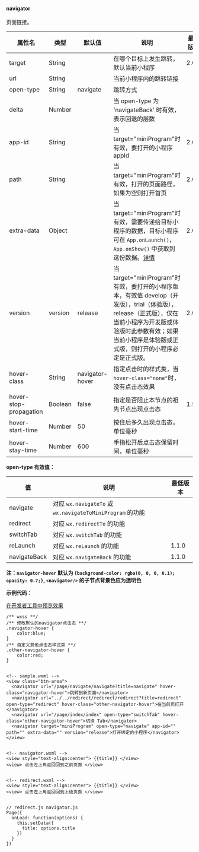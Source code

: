 <!-- https://developers.weixin.qq.com/miniprogram/dev/component/navigator.html -->

#### navigator

页面链接。

  属性名                   |  类型      |  默认值            |  说明                                                                                                                                                                            | 最低版本 
---------------------------|------------|--------------------|----------------------------------------------------------------------------------------------------------------------------------------------------------------------------------|----------
  target                   |  String    |                    |  在哪个目标上发生跳转，默认当前小程序                                                                                                                                            |  2.0.7   
  url                      |  String    |                    |  当前小程序内的跳转链接                                                                                                                                                          |          
  open-type                |  String    |  navigate          |  跳转方式                                                                                                                                                                        |          
  delta                    |  Number    |                    |  当 open-type 为 'navigateBack' 时有效，表示回退的层数                                                                                                                           |          
  app-id                   |  String    |                    |  当target="miniProgram"时有效，要打开的小程序 appId                                                                                                                              |  2.0.7   
  path                     |  String    |                    |  当target="miniProgram"时有效，打开的页面路径，如果为空则打开首页                                                                                                                |  2.0.7   
  extra-data               |  Object    |                    |当target="miniProgram"时有效，需要传递给目标小程序的数据，目标小程序可在 `App.onLaunch()`，`App.onShow()` 中获取到这份数据。[详情](https://developers.weixin.qq.com/miniprogram/dev/framework/app-service/app.html)|  2.0.7   
  version                  |  version   |  release           |当target="miniProgram"时有效，要打开的小程序版本，有效值 develop（开发版），trial（体验版），release（正式版），仅在当前小程序为开发版或体验版时此参数有效；如果当前小程序是体验版或正式版，则打开的小程序必定是正式版。|  2.0.7   
  hover-class              |  String    |  navigator-hover   |  指定点击时的样式类，当`hover-class="none"`时，没有点击态效果                                                                                                                    |          
  hover-stop-propagation   |  Boolean   |  false             |  指定是否阻止本节点的祖先节点出现点击态                                                                                                                                          |  1.5.0   
  hover-start-time         |  Number    |  50                |  按住后多久出现点击态，单位毫秒                                                                                                                                                  |          
  hover-stay-time          |  Number    |  600               |  手指松开后点击态保留时间，单位毫秒                                                                                                                                              |          

**open-type 有效值：**

  值             |  说明                                                  | 最低版本 
-----------------|--------------------------------------------------------|----------
  navigate       |对应 `wx.navigateTo` 或 `wx.navigateToMiniProgram` 的功能|          
  redirect       |  对应 `wx.redirectTo` 的功能                           |          
  switchTab      |  对应 `wx.switchTab` 的功能                            |          
  reLaunch       |  对应 `wx.reLaunch` 的功能                             |  1.1.0   
  navigateBack   |  对应 `wx.navigateBack` 的功能                         |  1.1.0   

**注：`navigator-hover` 默认为 `{background-color: rgba(0, 0, 0, 0.1); opacity: 0.7;}`, `<navigator/>` 的子节点背景色应为透明色**

**示例代码：**

[在开发者工具中预览效果](wechatide://minicode/2Ec11cmI6BY1)

    /** wxss **/
    /** 修改默认的navigator点击态 **/
    .navigator-hover {
        color:blue;
    }
    /** 自定义其他点击态样式类 **/
    .other-navigator-hover {
        color:red;
    }
    

    <!-- sample.wxml -->
    <view class="btn-area">
      <navigator url="/page/navigate/navigate?title=navigate" hover-class="navigator-hover">跳转到新页面</navigator>
      <navigator url="../../redirect/redirect/redirect?title=redirect" open-type="redirect" hover-class="other-navigator-hover">在当前页打开</navigator>
      <navigator url="/page/index/index" open-type="switchTab" hover-class="other-navigator-hover">切换 Tab</navigator>
      <navigator target="miniProgram" open-type="navigate" app-id="" path="" extra-data="" version="release">打开绑定的小程序</navigator>
    </view>
    

    <!-- navigator.wxml -->
    <view style="text-align:center"> {{title}} </view>
    <view> 点击左上角返回回到之前页面 </view>
    

    <!-- redirect.wxml -->
    <view style="text-align:center"> {{title}} </view>
    <view> 点击左上角返回回到上级页面 </view>
    

    // redirect.js navigator.js
    Page({
      onLoad: function(options) {
        this.setData({
          title: options.title
        })
      }
    })
